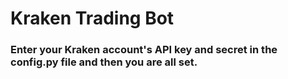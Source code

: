 # Kraken Trading Bot    

### Enter your Kraken account's API key and secret in the config.py file and then you are all set.
